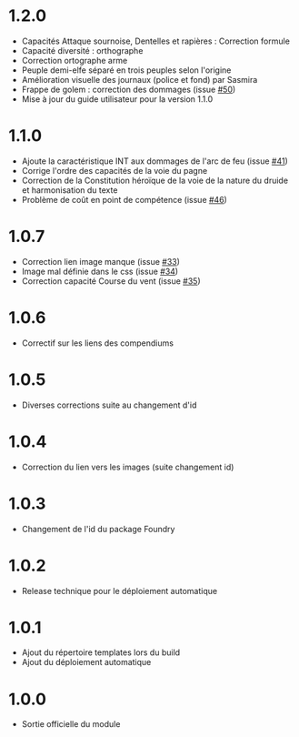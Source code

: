 # 1.2.0
- Capacités Attaque sournoise, Dentelles et rapières : Correction formule 
- Capacité diversité : orthographe
- Correction ortographe arme
- Peuple demi-elfe séparé en trois peuples selon l'origine
- Amélioration visuelle des journaux (police et fond) par Sasmira
- Frappe de golem : correction des dommages (issue [#50](https://github.com/BlackBookEditions/foundry-cof2-base/issues/50))
- Mise à jour du guide utilisateur pour la version 1.1.0

# 1.1.0
- Ajoute la caractéristique INT aux dommages de l'arc de feu (issue [#41](https://github.com/BlackBookEditions/foundry-cof2-base/issues/41))
- Corrige l'ordre des capacités de la voie du pagne
- Correction de la Constitution héroïque de la voie de la nature du druide et harmonisation du texte
- Problème de coût en point de compétence (issue [#46](https://github.com/BlackBookEditions/foundry-cof2-base/issues/46))

# 1.0.7
- Correction lien image manque (issue [#33](https://github.com/BlackBookEditions/foundry-cof2-base/issues/33))
- Image mal définie dans le css (issue [#34](https://github.com/BlackBookEditions/foundry-cof2-base/issues/34))
- Correction capacité Course du vent (issue [#35](https://github.com/BlackBookEditions/foundry-cof2-base/issues/35))

# 1.0.6
- Correctif sur les liens des compendiums

# 1.0.5
- Diverses corrections suite au changement d'id

# 1.0.4
- Correction du lien vers les images (suite changement id)

# 1.0.3
- Changement de l'id du package Foundry

# 1.0.2
- Release technique pour le déploiement automatique

# 1.0.1
- Ajout du répertoire templates lors du build
- Ajout du déploiement automatique

# 1.0.0
- Sortie officielle du module